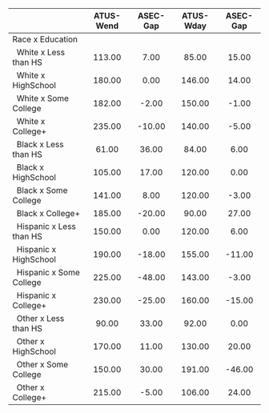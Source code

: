 
|                      |    ATUS-Wend |     ASEC-Gap |    ATUS-Wday |     ASEC-Gap |
| -------------------- | :----------: | :----------: | :----------: | :----------: |
| Race x Education     |              |              |              |              |
| &nbsp;&nbsp;White x Less than HS |       113.00 |         7.00 |        85.00 |        15.00 |
| &nbsp;&nbsp;White x HighSchool |       180.00 |         0.00 |       146.00 |        14.00 |
| &nbsp;&nbsp;White x Some College |       182.00 |        -2.00 |       150.00 |        -1.00 |
| &nbsp;&nbsp;White x College+ |       235.00 |       -10.00 |       140.00 |        -5.00 |
| &nbsp;&nbsp;Black x Less than HS |        61.00 |        36.00 |        84.00 |         6.00 |
| &nbsp;&nbsp;Black x HighSchool |       105.00 |        17.00 |       120.00 |         0.00 |
| &nbsp;&nbsp;Black x Some College |       141.00 |         8.00 |       120.00 |        -3.00 |
| &nbsp;&nbsp;Black x College+ |       185.00 |       -20.00 |        90.00 |        27.00 |
| &nbsp;&nbsp;Hispanic x Less than HS |       150.00 |         0.00 |       120.00 |         6.00 |
| &nbsp;&nbsp;Hispanic x HighSchool |       190.00 |       -18.00 |       155.00 |       -11.00 |
| &nbsp;&nbsp;Hispanic x Some College |       225.00 |       -48.00 |       143.00 |        -3.00 |
| &nbsp;&nbsp;Hispanic x College+ |       230.00 |       -25.00 |       160.00 |       -15.00 |
| &nbsp;&nbsp;Other x Less than HS |        90.00 |        33.00 |        92.00 |         0.00 |
| &nbsp;&nbsp;Other x HighSchool |       170.00 |        11.00 |       130.00 |        20.00 |
| &nbsp;&nbsp;Other x Some College |       150.00 |        30.00 |       191.00 |       -46.00 |
| &nbsp;&nbsp;Other x College+ |       215.00 |        -5.00 |       106.00 |        24.00 |


